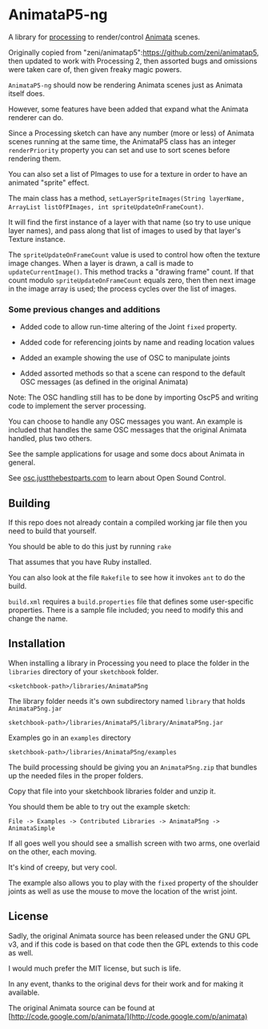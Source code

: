 # AnimataP5-ng #

A library for [processing](http://processing.org) to render/control [Animata](http://animata.kibu.hu) scenes.

Originally copied from "zeni/animatap5":https://github.com/zeni/animatap5, then updated to work with Processing 2, then assorted bugs and omissions were taken care of, then given freaky magic powers.

`AnimataP5-ng` should now be rendering Animata scenes just as Animata itself does.

However, some features have been added that expand what the Animata renderer can do.

Since a Processing sketch can have any number (more or less) of Animata scenes running at the same time, the AnimataP5 class has an integer `renderPriority` property you can set and use to sort scenes before rendering them.

You can also set a list of PImages to use for a texture in order to have an animated "sprite" effect.

The main class has a method,  `setLayerSpriteImages(String layerName, ArrayList listOfPImages, int spriteUpdateOnFrameCount)`.

It will find the first instance of a layer with that name (so try to use unique layer names), and pass along that list of images to used by that layer's Texture instance.

The `spriteUpdateOnFrameCount` value is used to control how often the texture image changes.  When a layer is drawn, a call is made to `updateCurrentImage()`.  This method tracks a "drawing frame" count. If that count modulo `spriteUpdateOnFrameCount` equals zero, then then next image in the image array is used; the process cycles over the list of images.


### Some previous changes and additions ###

* Added code to allow run-time altering of the Joint `fixed` property.

* Added code for referencing joints by name and reading location values

* Added an example showing the use of OSC to manipulate joints

* Added assorted methods so that a scene can respond to the default OSC messages (as defined in the original Animata)

Note: The OSC handling still has to be done by importing OscP5 and writing code to implement the server processing.

You can choose to handle any OSC messages you want.  An example is included that handles the same OSC messages that the original Animata handled, plus two others.

See the sample applications for usage and some docs about Animata in general.

See [osc.justthebestparts.com](http://osc.justthebestparts.com/) to learn about Open Sound Control.

## Building ##

If this repo does not already contain a compiled working jar file then you need to build that yourself.

You should be able to do this just by running `rake`

That assumes that you have Ruby installed.

You can also look at the file `Rakefile` to see how it invokes `ant` to do the build.

`build.xml` requires a `build.properties` file that defines some user-specific properties.  There is a sample file included; you need to modify this and change the name.  


## Installation ##

When installing a library in Processing you need to place the folder in the `libraries` directory of your `sketchbook` folder.

    <sketchbook-path>/libraries/AnimataP5ng

The library folder needs it's own subdirectory named `library` that holds `AnimataP5ng.jar`

    sketchbook-path>/libraries/AnimataP5/library/AnimataP5ng.jar

Examples go in an `examples` directory

    sketchbook-path>/libraries/AnimataP5ng/examples

The build processing should be giving you an `AnimataP5ng.zip` that bundles up the needed files in the proper folders.  

Copy that file into your sketchbook libraries folder and unzip it.

You should them be able to try out the example sketch: 

   `File -> Examples -> Contributed Libraries -> AnimataP5ng -> AnimataSimple`

If all goes well you should see a smallish screen with two arms, one overlaid on the other, each moving.  

It's kind of creepy, but very cool.

The example also allows you to play with the `fixed` property of the shoulder joints as well as use the mouse to move the location of the wrist joint.


## License ##

Sadly, the original Animata source has been released under the GNU GPL v3, and if this code is based on that code then the GPL extends to this code as well.  

I would much prefer the MIT license, but such is life.  

In any event, thanks to the original devs for their work and for making it available.

The original Animata source can be found at [http://code.google.com/p/animata/](http://code.google.com/p/animata)


